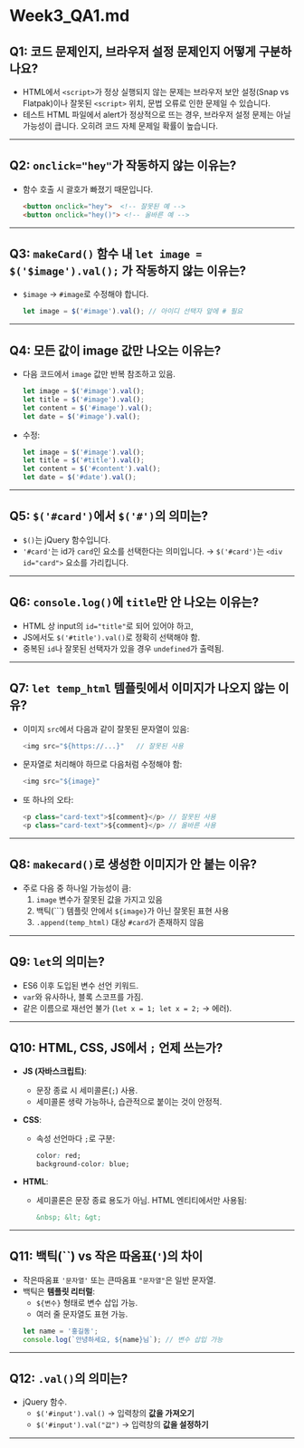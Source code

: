 # Week3_QA1.md

## Q1: 코드 문제인지, 브라우저 설정 문제인지 어떻게 구분하나요?
- HTML에서 `<script>`가 정상 실행되지 않는 문제는 브라우저 보안 설정(Snap vs Flatpak)이나 잘못된 `<script>` 위치, 문법 오류로 인한 문제일 수 있습니다.
- 테스트 HTML 파일에서 alert가 정상적으로 뜨는 경우, 브라우저 설정 문제는 아닐 가능성이 큽니다. 오히려 코드 자체 문제일 확률이 높습니다.

---

## Q2: `onclick="hey"`가 작동하지 않는 이유는?
- 함수 호출 시 괄호가 빠졌기 때문입니다.
  ```html
  <button onclick="hey">  <!-- 잘못된 예 -->
  <button onclick="hey()"> <!-- 올바른 예 -->
  ```
---

## Q3: `makeCard()` 함수 내 `let image = $('$image').val();` 가 작동하지 않는 이유는?
- `$image` → `#image`로 수정해야 합니다.
  ```js
  let image = $('#image').val(); // 아이디 선택자 앞에 # 필요
  ```

---

## Q4: 모든 값이 image 값만 나오는 이유는?
- 다음 코드에서 `image` 값만 반복 참조하고 있음.
  ```js
  let image = $('#image').val();
  let title = $('#image').val();
  let content = $('#image').val();
  let date = $('#image').val();
  ```
- 수정:
  ```js
  let image = $('#image').val();
  let title = $('#title').val();
  let content = $('#content').val();
  let date = $('#date').val();
  ```

---

## Q5: `$('#card')`에서 `$('#')`의 의미는?
- `$()`는 jQuery 함수입니다.
- `'#card'`는 id가 `card`인 요소를 선택한다는 의미입니다.
  → `$('#card')`는 `<div id="card">` 요소를 가리킵니다.

---

## Q6: `console.log()`에 `title`만 안 나오는 이유는?
- HTML 상 input의 `id="title"`로 되어 있어야 하고,
- JS에서도 `$('#title').val()`로 정확히 선택해야 함.
- 중복된 `id`나 잘못된 선택자가 있을 경우 `undefined`가 출력됨.

---

## Q7: `let temp_html` 템플릿에서 이미지가 나오지 않는 이유?
- 이미지 `src`에서 다음과 같이 잘못된 문자열이 있음:
  ```js
  <img src="${https://...}"   // 잘못된 사용
  ```
- 문자열로 처리해야 하므로 다음처럼 수정해야 함:
  ```js
  <img src="${image}" 
  ```

- 또 하나의 오타:
  ```js
  <p class="card-text">$[comment}</p> // 잘못된 사용
  <p class="card-text">${comment}</p> // 올바른 사용
  ```

---

## Q8: `makecard()`로 생성한 이미지가 안 붙는 이유?
- 주로 다음 중 하나일 가능성이 큼:
  1. `image` 변수가 잘못된 값을 가지고 있음
  2. 백틱(```) 템플릿 안에서 `${image}`가 아닌 잘못된 표현 사용
  3. `.append(temp_html)` 대상 `#card`가 존재하지 않음

---

## Q9: `let`의 의미는?
- ES6 이후 도입된 변수 선언 키워드.
- `var`와 유사하나, 블록 스코프를 가짐.
- 같은 이름으로 재선언 불가 (`let x = 1; let x = 2;` → 에러).

---

## Q10: HTML, CSS, JS에서 `;` 언제 쓰는가?
- **JS (자바스크립트)**:
  - 문장 종료 시 세미콜론(`;`) 사용.
  - 세미콜론 생략 가능하나, 습관적으로 붙이는 것이 안정적.

- **CSS**:
  - 속성 선언마다 `;`로 구분:
    ```css
    color: red;
    background-color: blue;
    ```

- **HTML**:
  - 세미콜론은 문장 종료 용도가 아님. HTML 엔티티에서만 사용됨:
    ```html
    &nbsp; &lt; &gt;
    ```

---

## Q11: 백틱(``) vs 작은 따옴표(`'`)의 차이
- 작은따옴표 `'문자열'` 또는 큰따옴표 `"문자열"`은 일반 문자열.
- 백틱은 **템플릿 리터럴**:
  - `${변수}` 형태로 변수 삽입 가능.
  - 여러 줄 문자열도 표현 가능.
  ```js
  let name = '홍길동';
  console.log(`안녕하세요, ${name}님`); // 변수 삽입 가능
  ```

---

## Q12: `.val()`의 의미는?
- jQuery 함수.
  - `$('#input').val()` → 입력창의 **값을 가져오기**
  - `$('#input').val("값")` → 입력창의 **값을 설정하기**

---